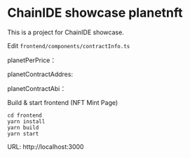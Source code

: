 # ChainIDE showcase planetnft

This is a project for ChainIDE showcase.

Edit ```frontend/components/contractInfo.ts```

planetPerPrice：

planetContractAddres:

planetContractAbi：


Build & start frontend (NFT Mint Page)

```
cd frontend
yarn install
yarn build
yarn start
```

URL: http://localhost:3000
